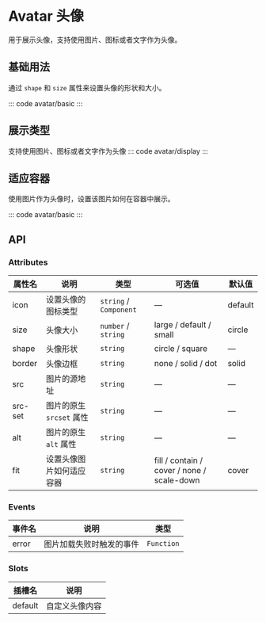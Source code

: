 <script setup>
import basic from 'exam/avatar/basic.vue'
import display from 'exam/avatar/display.vue'
import fit from 'exam/avatar/fit.vue'
</script>

# Avatar 头像

用于展示头像，支持使用图片、图标或者文字作为头像。

## 基础用法

通过 `shape` 和 `size` 属性来设置头像的形状和大小。

::: code avatar/basic
<basic></basic>
:::

## 展示类型

支持使用图片、图标或者文字作为头像
::: code avatar/display
<display></display>
:::

## 适应容器

使用图片作为头像时，设置该图片如何在容器中展示。

::: code avatar/basic
<fit></fit>
:::

## API

### Attributes

| 属性名  | 说明                     | 类型                   | 可选值                                     | 默认值  |
| ------- | ------------------------ | ---------------------- | ------------------------------------------ | ------- |
| icon    | 设置头像的图标类型       | `string` / `Component` | —                                          | default |
| size    | 头像大小                 | `number` / ` string`   | large / default / small                    | circle  |
| shape   | 头像形状                 | `string`               | circle / square                            | —       |
| border  | 头像边框                 | `string`               | none / solid / dot                         | solid   |
| src     | 图片的源地址             | `string`               | —                                          | —       |
| src-set | 图片的原生 `srcset` 属性 | `string`               | —                                          | —       |
| alt     | 图片的原生 `alt` 属性    | `string`               | —                                          | —       |
| fit     | 设置头像图片如何适应容器 | `string`               | fill / contain / cover / none / scale-down | cover   |

### Events

| 事件名 | 说明                     | 类型       |
| ------ | ------------------------ | ---------- |
| error  | 图片加载失败时触发的事件 | `Function` |

### Slots

| 插槽名  | 说明           |
| ------- | -------------- |
| default | 自定义头像内容 |
